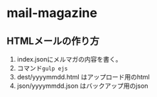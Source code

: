 # mail-magazine
## HTMLメールの作り方
1. index.jsonにメルマガの内容を書く。
2. コマンド```gulp ejs```
3. dest/yyyymmdd.html はアップロード用のhtml
4. json/yyyymmdd.json はバックアップ用のjson
